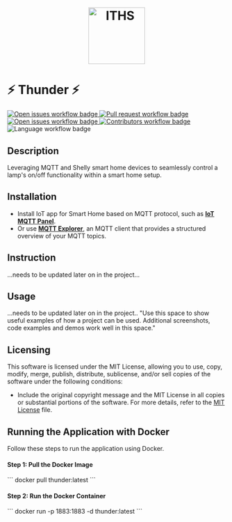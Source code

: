 <h1 align="center">
    <img src="https://www.iths.se/wp-content/uploads/2016/02/ithslogoliggandeposrgb-1024x207.png" height="130" alt="ITHS">
</h1>

# ⚡ Thunder ⚡

<section>
    <a href="https://github.com/fungover/thunder/issues">
        <img src="https://img.shields.io/github/issues-raw/fungover/thunder" alt="Open issues workflow badge"/>
    </a>
    <a href="https://github.com/fungover/thunder/pulls">
        <img src="https://img.shields.io/github/issues-pr/fungover/thunder" alt="Pull request workflow badge"/>
    </a>
    <a href="https://github.com/fungover/thunder/issues?q=is%3Aissue+is%3Aclosed">
        <img src="https://img.shields.io/github/issues-closed-raw/fungover/thunder" alt="Open issues workflow badge"/>
    </a>
    <a href="https://github.com/fungover/thunder/graphs/contributors">
        <img src="https://img.shields.io/github/contributors/fungover/thunder" alt="Contributors workflow badge"/>
    </a>
    <img src="https://img.shields.io/github/languages/top/fungover/thunder" alt="Language workflow badge"/>
</section>



## Description
Leveraging MQTT and Shelly smart home devices to seamlessly control a lamp's on/off functionality within a smart home setup.

## Installation
+ Install IoT app for Smart Home based on MQTT protocol, such as __[IoT MQTT Panel](https://play.google.com/store/apps/details?id=snr.lab.iotmqttpanel.prod&hl=sv&gl=DE)__.
+ Or use __[MQTT Explorer](https://mqtt-explorer.com/)__, an MQTT client that provides a structured overview of your MQTT topics.

## Instruction 
...needs to be updated later on in the project...

## Usage 
...needs to be updated later on in the project..
"Use this space to show useful examples of how a project can be used. Additional screenshots, code examples and demos work well in this space."

## Licensing
This software is licensed under the MIT License, allowing you to use, copy, modify, merge, publish, distribute, sublicense, and/or sell copies of the software under the following conditions:
+ Include the original copyright message and the MIT License in all copies or substantial portions of the software.
For more details, refer to the [MIT License](LICENSE) file.

## Running the Application with Docker

Follow these steps to run the application using Docker.

#### Step 1: Pull the Docker Image

\`\`\`
docker pull thunder:latest
\`\`\`
#### Step 2: Run the Docker Container

\`\`\`
docker run -p 1883:1883 -d thunder:latest
\`\`\`